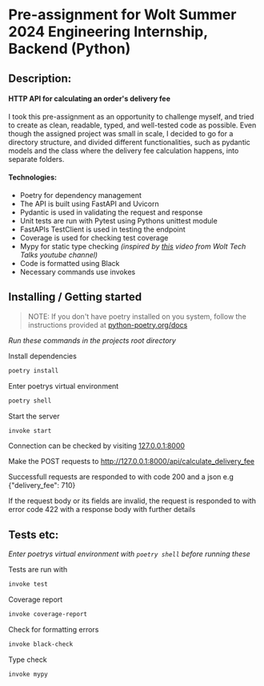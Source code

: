 # Pre-assignment for Wolt Summer 2024 Engineering Internship, Backend (Python)

## Description:

#### HTTP API for calculating an order's delivery fee

I took this pre-assignment as an opportunity to challenge myself, and tried to create as clean, readable, typed, and well-tested code as possible. Even though the assigned project was small in scale, I decided to go for a directory structure, and divided different functionalities, such as pydantic models and the class where the delivery fee calculation happens, into separate folders.

#### Technologies:

- Poetry for dependency management
- The API is built using FastAPI and Uvicorn
- Pydantic is used in validating the request and response
- Unit tests are run with Pytest using Pythons unittest module
- FastAPIs TestClient is used in testing the endpoint
- Coverage is used for checking test coverage
- Mypy for static type checking _(inspired by [this](https://www.youtube.com/watch?v=cCmAfJeiZ34) video from Wolt Tech Talks youtube channel)_
- Code is formatted using Black
- Necessary commands use invokes

## Installing / Getting started

> NOTE: If you don't have poetry installed on you system, follow the instructions provided at [python-poetry.org/docs](https://python-poetry.org/docs/#installation)

_Run these commands in the projects root directory_

Install dependencies

```bash
poetry install
```

Enter poetrys virtual environment

```bash
poetry shell
```

Start the server

```bash
invoke start
```

Connection can be checked by visiting [127.0.0.1:8000](http://127.0.0.1:8000/)

Make the POST requests to http://127.0.0.1:8000/api/calculate_delivery_fee

Successfull requests are responded to with code 200 and a json e.g {"delivery_fee": 710}

If the request body or its fields are invalid, the request is responded to with error code 422 with a response body with further details

## Tests etc:

_Enter poetrys virtual environment with `poetry shell` before running these_

Tests are run with

```bash
invoke test
```

Coverage report

```bash
invoke coverage-report
```

Check for formatting errors

```bash
invoke black-check
```

Type check

```bash
invoke mypy
```
